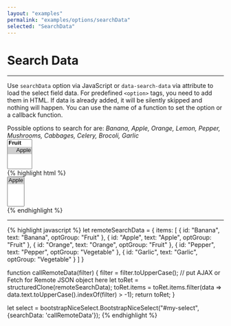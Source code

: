 ```yaml
---
layout: "examples"
permalink: "examples/options/searchData"
selected: "SearchData"
---
```


# **Search Data**

---

Use `searchData` option via JavaScript or `data-search-data` via attribute to load the select field data. For predefined `<option>` tags, you need to add them in HTML. If data is already added, it will be silently skipped and nothing will happen. You can use the name of a function to set the option or a callback function. 

<div class="alert alert-light d-flex justify-content-start align-items-center font-size-13" role="alert">
        <i class="fa-solid fa-circle-info pe-2"></i>Possible options to search for are: <i class="ms-2">Banana, Apple, Orange, Lemon, Pepper, Mushrooms, Cabbages, Celery, Brocoli, Garlic</i>
</div>

<div class="container my-4 border rounded p-0">
    <div class="p-5 border-bottom">
        <select id="option-searchdata" multiple="multiple">
            <optgroup label="Fruit">
                <option value="Apple" selected="selected">Apple</option>
            </optgroup>
        </select>
    </div>
    <div class="bg-highlight rounded">
{% highlight html %}
<div class="container">
    <select id="my-select" multiple="multiple">
        <option value="Apple" selected="selected">Apple</option>
    </select>
</div>
{% endhighlight %}
<hr>
{% highlight javascript %}
let remoteSearchData = {
    items: [
        {
          id: "Banana",
          text: "Banana",
          optGroup: "Fruit"
        },
        {
          id: "Apple",
          text: "Apple",
          optGroup: "Fruit"
        },
        {
          id: "Orange",
          text: "Orange",
          optGroup: "Fruit"
        },
        {
          id: "Pepper",
          text: "Pepper",
          optGroup: "Vegetable"
        },
        {
          id: "Garlic",
          text: "Garlic",
          optGroup: "Vegetable"
        }
    ]
}

function callRemoteData(filter) {
    filter = filter.toUpperCase();
    // put AJAX or Fetch for Remote JSON object here
    let toRet = structuredClone(remoteSearchData);
    toRet.items = toRet.items.filter(data => data.text.toUpperCase().indexOf(filter) > -1);
    return toRet;
}

let select = bootstrapNiceSelect.BootstrapNiceSelect("#my-select", {searchData: 'callRemoteData'});
{% endhighlight %}
    </div>
</div>
